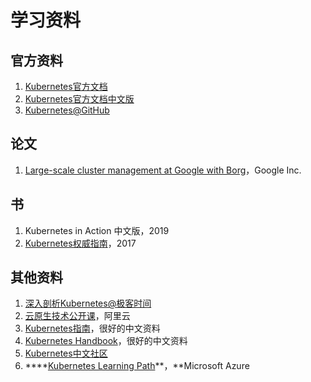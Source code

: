 # 学习资料

## 官方资料

1. [Kubernetes官方文档](https://kubernetes.io/docs/home/)
2. [Kubernetes官方文档中文版](https://kubernetes.io/zh/docs/home/)
3. [Kubernetes@GitHub](https://github.com/kubernetes/kubernetes)

## 论文

1. [Large-scale cluster management at Google with Borg](https://static.googleusercontent.com/media/research.google.com/zh-CN//pubs/archive/43438.pdf)，Google Inc.

## 书

1. Kubernetes in Action 中文版，2019
2. [Kubernetes权威指南](https://book.douban.com/subject/27112874/)，2017

## 其他资料

1. [深入剖析Kubernetes@极客时间](https://time.geekbang.org/column/intro/116)
2. [云原生技术公开课](https://edu.aliyun.com/roadmap/cloudnative)，阿里云
3. [Kubernetes指南](https://feisky.gitbooks.io/kubernetes/)，很好的中文资料
4. [Kubernetes Handbook](https://jimmysong.io/kubernetes-handbook/)，很好的中文资料
5. [Kubernetes中文社区](https://www.kubernetes.org.cn/)
6. \*\*\*\*[Kubernetes Learning Path](https://azure.microsoft.com/en-us/resources/kubernetes-learning-path/)**，**Microsoft Azure



